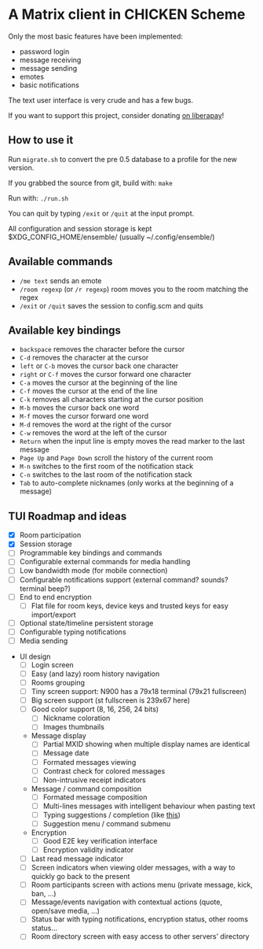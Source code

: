 A Matrix client in CHICKEN Scheme
=================================

Only the most basic features have been implemented:

- password login
- message receiving
- message sending
- emotes
- basic notifications

The text user interface is very crude and has a few bugs.

If you want to support this project, consider donating [on liberapay](https://liberapay.com/Kooda/)!


How to use it
-------------

Run `migrate.sh` to convert the pre 0.5 database to a profile for the new version.

If you grabbed the source from git, build with:
`make`

Run with:
`./run.sh`

You can quit by typing `/exit` or `/quit` at the input prompt.

All configuration and session storage is kept $XDG_CONFIG_HOME/ensemble/ (usually ~/.config/ensemble/)


Available commands
------------------

- `/me text` sends an emote
- `/room regexp` (or `/r regexp`) room moves you to the room matching the regex
- `/exit` or `/quit` saves the session to config.scm and quits


Available key bindings
----------------------

- `backspace` removes the character before the cursor
- `C-d` removes the character at the cursor
- `left` or `C-b` moves the cursor back one character
- `right` or `C-f` moves the cursor forward one character
- `C-a` moves the cursor at the beginning of the line
- `C-f` moves the cursor at the end of the line
- `C-k` removes all characters starting at the cursor position
- `M-b` moves the cursor back one word
- `M-f` moves the cursor forward one word
- `M-d` removes the word at the right of the cursor
- `C-w` removes the word at the left of the cursor
- `Return` when the input line is empty moves the read marker to the last message
- `Page Up` and `Page Down` scroll the history of the current room
- `M-n` switches to the first room of the notification stack
- `C-n` switches to the last room of the notification stack
- `Tab` to auto-complete nicknames (only works at the beginning of a message)


TUI Roadmap and ideas
---------------------

- [x] Room participation
- [x] Session storage
- [ ] Programmable key bindings and commands
- [ ] Configurable external commands for media handling
- [ ] Low bandwidth mode (for mobile connection)
- [ ] Configurable notifications support (external command? sounds? terminal beep?)
- [ ] End to end encryption
    - [ ] Flat file for room keys, device keys and trusted keys for easy import/export
- [ ] Optional state/timeline persistent storage
- [ ] Configurable typing notifications
- [ ] Media sending
- UI design
    - [ ] Login screen
    - [ ] Easy (and lazy) room history navigation
    - [ ] Rooms grouping
    - [ ] Tiny screen support: N900 has a 79x18 terminal (79x21 fullscreen)
    - [ ] Big screen support (st fullscreen is 239x67 here)
    - [ ] Good color support (8, 16, 256, 24 bits)
        - [ ] Nickname coloration
        - [ ] Images thumbnails
    - Message display
        - [ ] Partial MXID showing when multiple display names are identical
        - [ ] Message date
        - [ ] Formated messages viewing
        - [ ] Contrast check for colored messages
        - [ ] Non-intrusive receipt indicators
    - Message / command composition
        - [ ] Formated message composition
        - [ ] Multi-lines messages with intelligent behaviour when pasting text
        - [ ] Typing suggestions / completion (like [this](https://asciinema.org/a/37390))
        - [ ] Suggestion menu / command submenu
    - Encryption
        - [ ] Good E2E key verification interface
        - [ ] Encryption validity indicator
    - [ ] Last read message indicator
    - [ ] Screen indicators when viewing older messages, with a way to quickly go back to the present
    - [ ] Room participants screen with actions menu (private message, kick, ban, …)
    - [ ] Message/events navigation with contextual actions (quote, open/save media, …)
    - [ ] Status bar with typing notifications, encryption status, other rooms status…
    - [ ] Room directory screen with easy access to other servers’ directory
